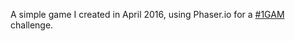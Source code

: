 A simple game I created in April 2016, using Phaser.io for a [#1GAM](http://www.onegameamonth.com) challenge.